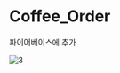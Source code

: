 # Coffee_Order

파이어베이스에 추가

![3](https://user-images.githubusercontent.com/38012855/111907779-2aa53980-8a9a-11eb-9442-95fb48b220d3.gif)
